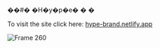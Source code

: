 ��#� �H�y�p�e�
�
�


To visit the site click here:
[hype-brand.netlify.app](https://hype-brand.netlify.app/)

![Frame 260](https://user-images.githubusercontent.com/59147905/218425156-7b4b9c1b-a355-45e1-8842-a6f6faae2ef0.png)
